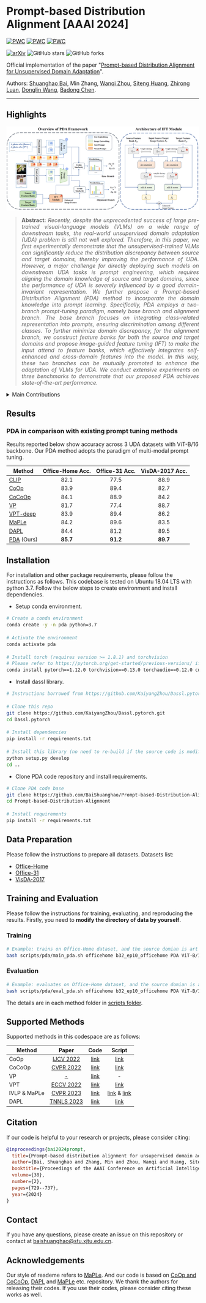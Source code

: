 # Prompt-based Distribution Alignment [AAAI 2024]

[![PWC](https://img.shields.io/endpoint.svg?url=https://paperswithcode.com/badge/prompt-based-distribution-alignment-for/unsupervised-domain-adaptation-on-office-home)](https://paperswithcode.com/sota/unsupervised-domain-adaptation-on-office-home?p=prompt-based-distribution-alignment-for)
[![PWC](https://img.shields.io/endpoint.svg?url=https://paperswithcode.com/badge/prompt-based-distribution-alignment-for/unsupervised-domain-adaptation-on-office-31)](https://paperswithcode.com/sota/unsupervised-domain-adaptation-on-office-31?p=prompt-based-distribution-alignment-for)
[![PWC](https://img.shields.io/endpoint.svg?url=https://paperswithcode.com/badge/prompt-based-distribution-alignment-for/unsupervised-domain-adaptation-on-visda2017)](https://paperswithcode.com/sota/unsupervised-domain-adaptation-on-visda2017?p=prompt-based-distribution-alignment-for)

[![arXiv](https://img.shields.io/badge/arXiv-2312.09553v2-b31b1b.svg)](https://arxiv.org/abs/2312.09553v2)
![GitHub stars](https://img.shields.io/github/stars/BaiShuanghao/Prompt-based-Distribution-Alignment)
![GitHub forks](https://img.shields.io/github/forks/BaiShuanghao/Prompt-based-Distribution-Alignment)

Official implementation of the paper "[Prompt-based Distribution Alignment for Unsupervised Domain Adaptation](https://arxiv.org/abs/2312.09553v2)".

Authors: [Shuanghao Bai](https://baishuanghao.github.io/), Min Zhang, [Wanqi Zhou](https://scholar.google.com/citations?user=3Q_3PR8AAAAJ&hl=zh-CN), [Siteng Huang](https://kyonhuang.top/), [Zhirong Luan](https://scholar.google.com/citations?user=mJNCeucAAAAJ&hl=zh-CN), [Donglin Wang](https://scholar.google.com/citations?user=-fo6wdwAAAAJ&hl=zh-CN), [Badong Chen](https://scholar.google.com/citations?user=mq6tPX4AAAAJ&hl=zh-CN&oi=ao).
<hr />

## Highlights

![main figure](model.jpg)
> **<p align="justify"> Abstract:** *Recently, despite the unprecedented success of large pre-trained visual-language models (VLMs) on a wide range of downstream tasks, the real-world unsupervised domain adaptation (UDA) problem is still not well explored.
Therefore, in this paper, we first experimentally demonstrate that the unsupervised-trained VLMs can significantly reduce the distribution discrepancy between source and target domains, thereby improving the performance of UDA. 
However, a major challenge for directly deploying such models on downstream UDA tasks is prompt engineering, which requires aligning the domain knowledge of source and target domains, since the performance of UDA is severely influenced by a good domain-invariant representation.
We further propose a Prompt-based Distribution Alignment (PDA) method to incorporate the domain knowledge into prompt learning. Specifically, PDA employs a two-branch prompt-tuning paradigm, namely base branch and alignment branch.
The base branch focuses on integrating class-related representation into prompts, ensuring discrimination among different classes. 
To further minimize domain discrepancy, for the alignment branch, we construct feature banks for both the source and target domains and propose image-guided feature tuning (IFT) to make the input attend to feature banks, which effectively integrates self-enhanced and cross-domain features into the model. 
In this way, these two branches can be mutually promoted to enhance the adaptation of VLMs for UDA.
We conduct extensive experiments on three benchmarks to demonstrate that our proposed PDA achieves state-of-the-art performance.* </p>

<details>
  
<summary>Main Contributions</summary>

1) We first experimentally verify the effectiveness of VLM on UDA downstream tasks. Then, based on this finding, we further propose a prompt-based distribution alignment (PDA) method to tune prompt to the target domain.
2) The proposed PDA includes two training branches. First, the base branch ensures discrimination among different classes. Second, the aligned branch obtains the domain-invariant information by image-guided feature tuning.
3) Extensive experiments demonstrate the effectiveness of the proposed PDA, which achieves state-of-the-art performance on Office-Home, Office-31 and VisDA-2017.
   
</details>


## Results
### PDA in comparison with existing prompt tuning methods
Results reported below show accuracy across 3 UDA datasets with ViT-B/16 backbone. Our PDA method adopts the paradigm of multi-modal prompt tuning.

| Method                                                    | Office-Home Acc. | Office-31 Acc. |  VisDA-2017 Acc.  | 
|-----------------------------------------------------------|:---------:|:----------:|:---------:|
| [CLIP](https://arxiv.org/abs/2103.00020)                  |   82.1   |   77.5    |   88.9   | 
| [CoOp](https://arxiv.org/abs/2109.01134)                  |   83.9   |   89.4    |   82.7   |
| [CoCoOp](https://arxiv.org/abs/2203.05557)                |   84.1   |   88.9    |   84.2   | 
| [VP](https://arxiv.org/abs/2203.17274)                    |   81.7   |   77.4    |   88.7   | 
| [VPT-deep](https://arxiv.org/abs/2203.17274)              |   83.9   |   89.4    |   86.2   | 
| [MaPLe](https://arxiv.org/abs/2210.03117)                 |   84.2   |   89.6    |   83.5   |
| [DAPL](https://arxiv.org/abs/2202.06687)                  |   84.4   |   81.2    |   89.5   |
| [PDA](https://arxiv.org/abs/2312.09553) (Ours)             |   **85.7**   |   **91.2**    | **89.7** | 

## Installation 
For installation and other package requirements, please follow the instructions as follows. 
This codebase is tested on Ubuntu 18.04 LTS with python 3.7. Follow the below steps to create environment and install dependencies.

* Setup conda environment.
```bash
# Create a conda environment
conda create -y -n pda python=3.7

# Activate the environment
conda activate pda

# Install torch (requires version >= 1.8.1) and torchvision
# Please refer to https://pytorch.org/get-started/previous-versions/ if your cuda version is different
conda install pytorch==1.12.0 torchvision==0.13.0 torchaudio==0.12.0 cudatoolkit=11.3 -c pytorch
```

* Install dassl library.
```bash
# Instructions borrowed from https://github.com/KaiyangZhou/Dassl.pytorch#installation

# Clone this repo
git clone https://github.com/KaiyangZhou/Dassl.pytorch.git
cd Dassl.pytorch

# Install dependencies
pip install -r requirements.txt

# Install this library (no need to re-build if the source code is modified)
python setup.py develop
cd ..
```

* Clone PDA code repository and install requirements.
```bash
# Clone PDA code base
git clone https://github.com/BaiShuanghao/Prompt-based-Distribution-Alignment.git
cd Prompt-based-Distribution-Alignment

# Install requirements
pip install -r requirements.txt
```

## Data Preparation
Please follow the instructions to prepare all datasets.
Datasets list:
- [Office-Home](https://drive.google.com/file/d/0B81rNlvomiwed0V1YUxQdC1uOTg/view?pli=1&resourcekey=0-2SNWq0CDAuWOBRRBL7ZZsw)
- [Office-31](https://faculty.cc.gatech.edu/~judy/domainadapt/#datasets_code)
- [VisDA-2017](http://ai.bu.edu/visda-2017/#download)


## Training and Evaluation
Please follow the instructions for training, evaluating, and reproducing the results.
Firstly, you need to **modify the directory of data by yourself**.
### Training 
```bash
# Example: trains on Office-Home dataset, and the source domian is art and the target domain is clipart (a-c)
bash scripts/pda/main_pda.sh officehome b32_ep10_officehome PDA ViT-B/16 2 a-c 0
```

### Evaluation
```bash
# Example: evaluates on Office-Home dataset, and the source domian is art and the target domain is clipart (a-c)
bash scripts/pda/eval_pda.sh officehome b32_ep10_officehome PDA ViT-B/16 2 a-c 0
```
The details are in each method folder in [scripts folder](scripts/).

## Supported Methods
Supported methods in this codespace are as follows:

| Method                    |                   Paper                        |                             Code                                     |               Script                           |
|---------------------------|:----------------------------------------------:|:--------------------------------------------------------------------:|:----------------------------------------------:|
| CoOp                      | [IJCV 2022](https://arxiv.org/abs/2109.01134)  |  [link](https://github.com/KaiyangZhou/CoOp)                         |  [link](scripts/coop)                          |
| CoCoOp                    | [CVPR 2022](https://arxiv.org/abs/2203.05557)  |  [link](https://github.com/KaiyangZhou/CoOp)                         |  [link](scripts/cocoop)                        |
| VP                        | [-](https://arxiv.org/abs/2203.17274)          |  [link](https://github.com/hjbahng/visual_prompting)                 |  -                                             |
| VPT                       | [ECCV 2022](https://arxiv.org/abs/2203.17274)  |  [link](https://github.com/KMnP/vpt)                                 |  [link](scripts/vpt)                           |
| IVLP & MaPLe              | [CVPR 2023](https://arxiv.org/abs/2210.03117)  |  [link](https://github.com/muzairkhattak/multimodal-prompt-learning) |  [link](scripts/ivlp) & [link](scripts/maple)  |
| DAPL                      | [TNNLS 2023](https://arxiv.org/abs/2202.06687) |  [link](https://github.com/LeapLabTHU/DAPrompt)                      |  [link](scripts/dapl)                          |


## Citation
If our code is helpful to your research or projects, please consider citing:
```bibtex
@inproceedings{bai2024prompt,
  title={Prompt-based distribution alignment for unsupervised domain adaptation},
  author={Bai, Shuanghao and Zhang, Min and Zhou, Wanqi and Huang, Siteng and Luan, Zhirong and Wang, Donglin and Chen, Badong},
  booktitle={Proceedings of the AAAI Conference on Artificial Intelligence},
  volume={38},
  number={2},
  pages={729--737},
  year={2024}
}
```

## Contact
If you have any questions, please create an issue on this repository or contact at baishuanghao@stu.xjtu.edu.cn.

## Acknowledgements

Our style of reademe refers to [MaPLe](https://github.com/muzairkhattak/multimodal-prompt-learning). 
And our code is based on [CoOp and CoCoOp](https://github.com/KaiyangZhou/CoOp), [DAPL](https://github.com/LeapLabTHU/DAPrompt/tree/main) and [MaPLe](https://github.com/muzairkhattak/multimodal-prompt-learning) etc. repository. We thank the authors for releasing their codes. If you use their codes, please consider citing these works as well.


